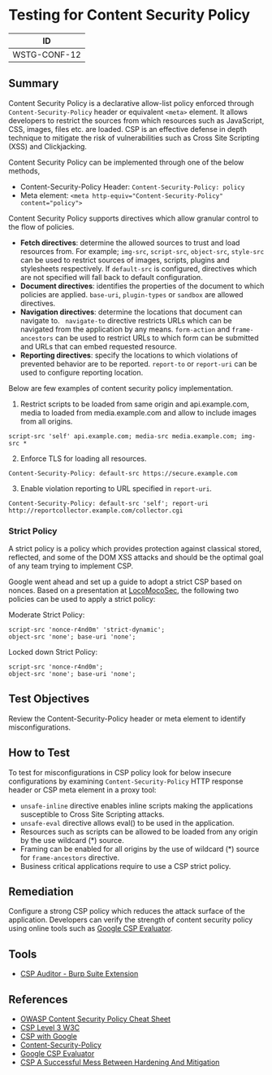 # Testing for Content Security Policy

|ID          |
|------------|
|WSTG-CONF-12|

## Summary

Content Security Policy is a declarative allow-list policy enforced through ```Content-Security-Policy``` header or equivalent ```<meta>``` element. It allows developers to restrict the sources from which resources such as JavaScript, CSS, images, files etc. are loaded. CSP is an effective defense in depth technique to mitigate the risk of vulnerabilities such as Cross Site Scripting (XSS) and Clickjacking.

Content Security Policy can be implemented through one of the below methods,
* Content-Security-Policy Header: ```Content-Security-Policy: policy```
* Meta element: ```<meta http-equiv="Content-Security-Policy" content="policy">```

Content Security Policy supports directives which allow granular control to the flow of policies.
* **Fetch directives**: determine the allowed sources to trust and load resources from. For example; ```img-src```, ```script-src```, ```object-src```, ```style-src``` can be used to restrict sources of images, scripts, plugins and stylesheets respectively. If ```default-src``` is configured, directives which are not specified will fall back to default configuration.
* **Document directives**: identifies the properties of the document to which policies are applied. ```base-uri```, ```plugin-types``` or ```sandbox``` are allowed directives.
* **Navigation directives**: determine the locations that document can navigate to. ``` navigate-to``` directive restricts URLs which can be navigated from the application by any means. ```form-action``` and ```frame-ancestors``` can be used to restrict URLs to which form can be submitted and URLs that can embed requested resource.
* **Reporting directives**: specify the locations to which violations of prevented behavior are to be reported. ```report-to``` or ```report-uri``` can be used to configure reporting location.

Below are few examples of content security policy implementation.

1. Restrict scripts to be loaded from same origin and api.example.com, media to loaded from media.example.com and allow to include images from all origins.

```script-src 'self' api.example.com; media-src media.example.com; img-src *```

2. Enforce TLS for loading all resources.

```Content-Security-Policy: default-src https://secure.example.com```

3. Enable violation reporting to URL specified in ```report-uri```.

```Content-Security-Policy: default-src 'self'; report-uri http://reportcollector.example.com/collector.cgi```

### Strict Policy

A strict policy is a policy which provides protection against classical stored, reflected, and some of the DOM XSS attacks and should be the optimal goal of any team trying to implement CSP.

Google went ahead and set up a guide to adopt a strict CSP based on nonces. Based on a presentation at [LocoMocoSec](https://speakerdeck.com/lweichselbaum/csp-a-successful-mess-between-hardening-and-mitigation?slide=55), the following two policies can be used to apply a strict policy:

Moderate Strict Policy:
```
script-src 'nonce-r4nd0m' 'strict-dynamic';
object-src 'none'; base-uri 'none';
```
Locked down Strict Policy:
```
script-src 'nonce-r4nd0m';
object-src 'none'; base-uri 'none';
```
## Test Objectives

Review the Content-Security-Policy header or meta element to identify misconfigurations.

## How to Test

To test for misconfigurations in CSP policy look for below insecure configurations by examining ```Content-Security-Policy``` HTTP response header or CSP meta element in a proxy tool:
* ```unsafe-inline``` directive enables inline scripts making the applications susceptible to Cross Site Scripting attacks.
* ```unsafe-eval``` directive allows eval() to be used in the application.
* Resources such as scripts can be allowed to be loaded from any origin by the use wildcard (*) source.
* Framing can be enabled for all origins by the use of wildcard (*) source for ```frame-ancestors``` directive.
* Business critical applications require to use a CSP strict policy.

## Remediation

Configure a strong CSP policy which reduces the attack surface of the application. Developers can verify the strength of content security policy using online tools such as [Google CSP Evaluator](https://csp-evaluator.withgoogle.com/).

## Tools

* [CSP Auditor - Burp Suite Extension](https://portswigger.net/bappstore/35237408a06043e9945a11016fcbac18)

## References

- [OWASP Content Security Policy Cheat Sheet](https://cheatsheetseries.owasp.org/cheatsheets/Content_Security_Policy_Cheat_Sheet.html)
- [CSP Level 3 W3C](https://www.w3.org/TR/CSP3/)
- [CSP with Google](https://csp.withgoogle.com/docs/index.html)
- [Content-Security-Policy](https://content-security-policy.com/)
- [Google CSP Evaluator](https://csp-evaluator.withgoogle.com/)
- [CSP A Successful Mess Between Hardening And Mitigation](https://speakerdeck.com/lweichselbaum/csp-a-successful-mess-between-hardening-and-mitigation)
